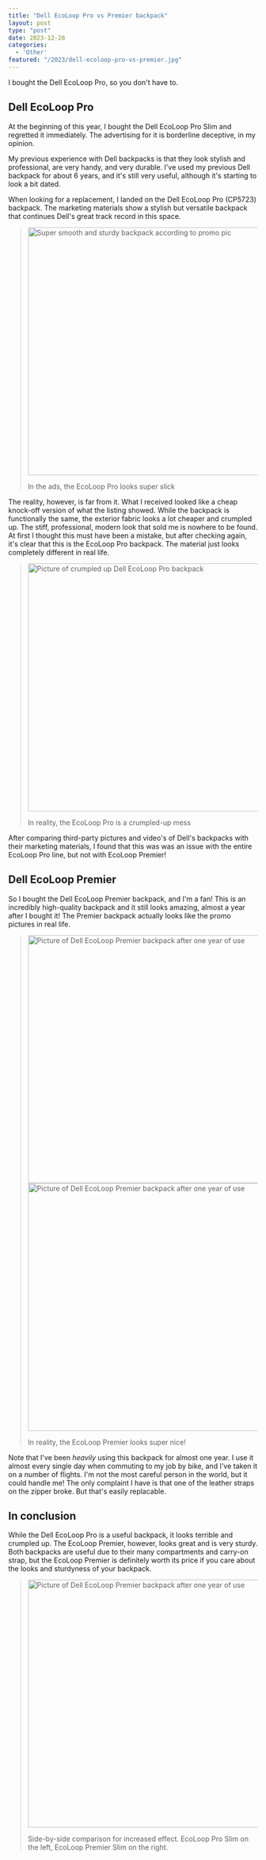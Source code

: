 ```yaml
---
title: "Dell EcoLoop Pro vs Premier backpack"
layout: post
type: "post"
date: 2023-12-28
categories:
  - 'Other'
featured: "/2023/dell-ecoloop-pro-vs-premier.jpg"
---
```


I bought the Dell EcoLoop Pro, so you don't have to.

## Dell EcoLoop Pro

At the beginning of this year, I bought the Dell EcoLoop Pro Slim and regretted it immediately. The advertising for it is borderline deceptive, in my opinion.

My previous experience with Dell backpacks is that they look stylish and professional, are very handy, and very durable. I've used my previous Dell backpack for about 6 years, and it's still very useful, although it's starting to look a bit dated.

When looking for a replacement, I landed on the Dell EcoLoop Pro (CP5723) backpack. The marketing materials show a stylish but versatile backpack that continues Dell's great track record in this space.

> <img src="/img/2023/dell-ecoloop-pro-promo.avif" alt="Super smooth and sturdy backpack according to promo pic" width="500"/>
>
> In the ads, the EcoLoop Pro looks super slick

The reality, however, is far from it. What I received looked like a cheap knock-off version of what the listing showed. While the backpack is functionally the same, the exterior fabric looks a lot cheaper and crumpled up. The stiff, professional, modern look that sold me is nowhere to be found. At first I thought this must have been a mistake, but after checking again, it's clear that this is the EcoLoop Pro backpack. The material just looks completely different in real life.

> <img src="/img/2023/dell-ecoloop-pro-reality.jpg" alt="Picture of crumpled up Dell EcoLoop Pro backpack" height="500"/>
>
> In reality, the EcoLoop Pro is a crumpled-up mess

After comparing third-party pictures and video's of Dell's backpacks with their marketing materials, I found that this was was an issue with the entire EcoLoop Pro line, but not with EcoLoop Premier!

## Dell EcoLoop Premier

So I bought the Dell EcoLoop Premier backpack, and I'm a fan! This is an incredibly high-quality backpack and it still looks amazing, almost a year after I bought it! The Premier backpack actually looks like the promo pictures in real life.

> <img src="/img/2023/dell-ecoloop-premier-reality.jpg" alt="Picture of Dell EcoLoop Premier backpack after one year of use" height="500"/>
> <img src="/img/2023/dell-ecoloop-premier-reality-2.jpg" alt="Picture of Dell EcoLoop Premier backpack after one year of use" height="500"/>
>
> In reality, the EcoLoop Premier looks super nice!

Note that I've been _heavily_ using this backpack for almost one year. I use it almost every single day when commuting to my job by bike, and I've taken it on a number of flights. I'm not the most careful person in the world, but it could handle me! The only complaint I have is that one of the leather straps on the zipper broke. But that's easily replacable.

## In conclusion

While the Dell EcoLoop Pro is a useful backpack, it looks terrible and crumpled up. The EcoLoop Premier, however, looks great and is very sturdy. Both backpacks are useful due to their many compartments and carry-on strap, but the EcoLoop Premier is definitely worth its price if you care about the looks and sturdyness of your backpack.

> <img src="/img/2023/dell-ecoloop-pro-vs-premier-2.jpg" alt="Picture of Dell EcoLoop Premier backpack after one year of use" height="500"/>
>
> Side-by-side comparison for increased effect. EcoLoop Pro Slim on the left, EcoLoop Premier Slim on the right.
